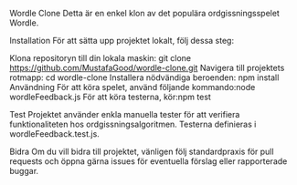 Wordle Clone
Detta är en enkel klon av det populära ordgissningsspelet Wordle.

Installation
För att sätta upp projektet lokalt, följ dessa steg:

Klona repositoryn till din lokala maskin: git clone https://github.com/MustafaGood/wordle-clone.git
Navigera till projektets rotmapp: cd wordle-clone
Installera nödvändiga beroenden: npm install
Användning
För att köra spelet, använd följande kommando:node wordleFeedback.js
För att köra testerna, kör:npm test

Test
Projektet använder enkla manuella tester för att verifiera funktionaliteten hos ordgissningsalgoritmen. Testerna definieras i wordleFeedback.test.js.

Bidra
Om du vill bidra till projektet, vänligen följ standardpraxis för pull requests och öppna gärna issues för eventuella förslag eller rapporterade buggar.

 

